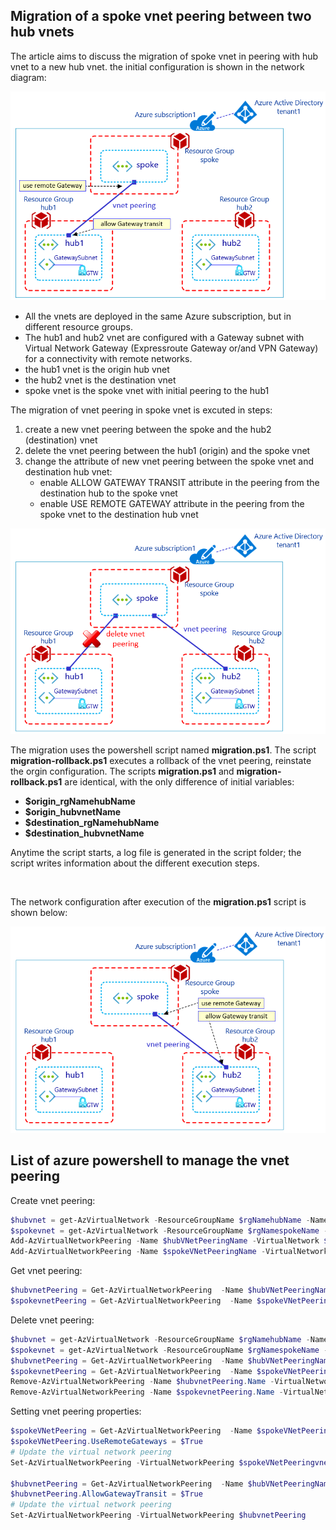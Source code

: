 <properties
pageTitle= 'Migration of a spoke vnet peering between two hub vnets'
description= "Migration of a spoke vnet peering between two hub vnets"
documentationcenter: github
services="Azure vnet peering"
documentationCenter="na"
authors="fabferri"
editor=""/>

<tags
   ms.service="configuration-Example-Azure"
   ms.devlang="powershell"
   ms.topic="article, script"
   ms.tgt_pltfrm="na"
   ms.workload="vnet peering"
   ms.date="22/05/2022"
   ms.author="fabferri" />

## Migration of a spoke vnet peering between two hub vnets

The article aims to discuss the migration of spoke vnet in peering with hub vnet to a new hub vnet.
the initial configuration is shown in the network diagram:

[![1]][1]


- All the vnets are deployed in the same Azure subscription, but in different resource groups.
- The hub1 and hub2 vnet are configured with a Gateway subnet with Virtual Network Gateway (Expressroute Gateway or/and VPN Gateway) for a connectivity with remote networks.
- the hub1 vnet is the origin hub vnet
- the hub2 vnet is the destination vnet
- spoke vnet is the spoke vnet with initial peering to the hub1

The migration of vnet peering in spoke vnet is excuted in steps:
1. create a new vnet peering between the spoke and the hub2 (destination) vnet
2. delete the vnet peering between the hub1 (origin) and the spoke vnet
3. change the attribute of new vnet peering between the spoke vnet and destination hub vnet: 
   - enable ALLOW GATEWAY TRANSIT attribute in the peering from the destination hub to the spoke vnet
   - enable USE REMOTE GATEWAY attribute in the peering from the spoke vnet to the destination hub vnet

[![2]][2]

The migration uses the powershell script named **migration.ps1**. The script **migration-rollback.ps1** executes a rollback of the vnet peering, reinstate the orgin configuration.
The scripts **migration.ps1** and **migration-rollback.ps1** are identical, with the only difference of initial variables:
- **$origin_rgNamehubName**
- **$origin_hubvnetName**
- **$destination_rgNamehubName** 
- **$destination_hubvnetName** 

Anytime the script starts, a log file is generated in the script folder; the script writes information about the different execution steps.

<br>

The network configuration after execution of the **migration.ps1** script is shown below:

[![3]][3]


## <a name="powershell commands to manage vnet peering "></a> List of azure powershell to manage the vnet peering

Create vnet peering:
```powershell
$hubvnet = get-AzVirtualNetwork -ResourceGroupName $rgNamehubName -Name $hubvnetName 
$spokevnet = get-AzVirtualNetwork -ResourceGroupName $rgNamespokeName -Name $spokevnetName 
Add-AzVirtualNetworkPeering -Name $hubVNetPeeringName -VirtualNetwork $hubvnet -RemoteVirtualNetworkId $spokeVNet.Id -AllowForwardedTraffic 
Add-AzVirtualNetworkPeering -Name $spokeVNetPeeringName -VirtualNetwork $spokeVNet -RemoteVirtualNetworkId $hubvnet.Id -AllowForwardedTraffic
```

Get vnet peering:
```powershell
$hubvnetPeering = Get-AzVirtualNetworkPeering  -Name $hubVNetPeeringName -VirtualNetwork $hubVNetName -ResourceGroupName $rgNamehubName
$spokevnetPeering = Get-AzVirtualNetworkPeering  -Name $spokeVNetPeeringName -VirtualNetwork $spokeVNetName -ResourceGroupName $rgName
```

Delete vnet peering:
```powershell
$hubvnet = get-AzVirtualNetwork -ResourceGroupName $rgNamehubName -Name $hubvnetName 
$spokevnet = get-AzVirtualNetwork -ResourceGroupName $rgNamespokeName -Name $spokevnetName 
$hubvnetPeering = Get-AzVirtualNetworkPeering  -Name $hubVNetPeeringName -VirtualNetwork $hubVNetName -ResourceGroupName $rgNamehubName
$spokevnetPeering = Get-AzVirtualNetworkPeering  -Name $spokeVNetPeeringName -VirtualNetwork $spokeVNetName -ResourceGroupName $rgNamespokeName
Remove-AzVirtualNetworkPeering -Name $hubvnetPeering.Name -VirtualNetworkName  $hubvnet.Name -ResourceGroupName $rgNamehubName -Force
Remove-AzVirtualNetworkPeering -Name $spokevnetPeering.Name -VirtualNetworkName  $spokeVNet.Name -ResourceGroupName $rgNamespokeName -Force
```

Setting vnet peering properties:
```powershell
$spokeVNetPeering = Get-AzVirtualNetworkPeering  -Name $spokeVNetPeeringName -VirtualNetwork $spokeVNetName -ResourceGroupName $rgNamespokeName
$spokeVNetPeering.UseRemoteGateways = $True
# Update the virtual network peering
Set-AzVirtualNetworkPeering -VirtualNetworkPeering $spokeVNetPeeringvnetPeering

$hubvnetPeering = Get-AzVirtualNetworkPeering  -Name $hubVNetPeeringName -VirtualNetwork $hubVNetName -ResourceGroupName $rgNamehubName
$hubvnetPeering.AllowGatewayTransit = $True
# Update the virtual network peering
Set-AzVirtualNetworkPeering -VirtualNetworkPeering $hubvnetPeering
```

<!--Image References-->

[1]: ./media/network-diagram1.png "initial network diagram"
[2]: ./media/network-diagram2.png "apply a change in the network configuration"
[3]: ./media/network-diagram3.png "final network diagram"

<!--Link References-->

